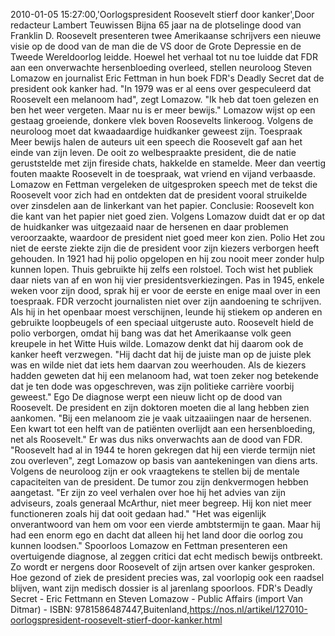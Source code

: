 2010-01-05 15:27:00,'Oorlogspresident Roosevelt stierf door kanker',Door redacteur Lambert Teuwissen Bijna 65 jaar na de plotselinge dood van Franklin D. Roosevelt presenteren twee Amerikaanse schrijvers een nieuwe visie op de dood van de man die de VS door de Grote Depressie en de Tweede Wereldoorlog leidde. Hoewel het verhaal tot nu toe luidde dat FDR aan een onverwachte hersenbloeding overleed, stellen neuroloog Steven Lomazow en journalist Eric Fettman in hun boek FDR's Deadly Secret dat de president ook kanker had. "In 1979 was er al eens over gespeculeerd dat Roosevelt een melanoom had", zegt Lomazow. "Ik heb dat toen gelezen en ben het weer vergeten. Maar nu is er meer bewijs." Lomazow wijst op een gestaag groeiende, donkere vlek boven Roosevelts linkeroog. Volgens de neuroloog moet dat kwaadaardige huidkanker geweest zijn. Toespraak Meer bewijs halen de auteurs uit een speech die Roosevelt gaf aan het einde van zijn leven. De ooit zo welbespraakte president, die de natie geruststelde met zijn fireside chats, hakkelde en stamelde. Meer dan veertig fouten maakte Roosevelt in de toespraak, wat vriend en vijand verbaasde. Lomazow en Fettman vergeleken de uitgesproken speech met de tekst die Roosevelt voor zich had en ontdekten dat de president vooral struikelde over zinsdelen aan de linkerkant van het papier. Conclusie: Roosevelt kon die kant van het papier niet goed zien. Volgens Lomazow duidt dat er op dat de huidkanker was uitgezaaid naar de hersenen en daar problemen veroorzaakte, waardoor de president niet goed meer kon zien. Polio Het zou niet de eerste ziekte zijn die de president voor zijn kiezers verborgen heeft gehouden. In 1921 had hij polio opgelopen en hij zou nooit meer zonder hulp kunnen lopen. Thuis gebruikte hij zelfs een rolstoel. Toch wist het publiek daar niets van af en won hij vier presidentsverkiezingen. Pas in 1945, enkele weken voor zijn dood, sprak hij er voor de eerste en enige maal over in een toespraak. FDR verzocht journalisten niet over zijn aandoening te schrijven. Als hij in het openbaar moest verschijnen, leunde hij stiekem op anderen en gebruikte loopbeugels of een speciaal uitgeruste auto. Roosevelt hield de polio verborgen, omdat hij bang was dat het Amerikaanse volk geen kreupele in het Witte Huis wilde. Lomazow denkt dat hij daarom ook de kanker heeft verzwegen. "Hij dacht dat hij de juiste man op de juiste plek was en wilde niet dat iets hem daarvan zou weerhouden. Als de kiezers hadden geweten dat hij een melanoom had, wat toen zeker nog betekende dat je ten dode was opgeschreven, was zijn politieke carrière voorbij geweest." Ego De diagnose werpt een nieuw licht op de dood van Roosevelt. De president en zijn doktoren moeten die al lang hebben zien aankomen. "Bij een melanoom zie je vaak uitzaaiingen naar de hersenen. Een kwart tot een helft van de patiënten overlijdt aan een hersenbloeding, net als Roosevelt." Er was dus niks onverwachts aan de dood van FDR. "Roosevelt had al in 1944 te horen gekregen dat hij een vierde termijn niet zou overleven", zegt Lomazow op basis van aantekeningen van diens arts. Volgens de neuroloog zijn er ook vraagtekens te stellen bij de mentale capaciteiten van de president. De tumor zou zijn denkvermogen hebben aangetast. "Er zijn zo veel verhalen over hoe hij het advies van zijn adviseurs, zoals generaal McArthur, niet meer begreep. Hij kon niet meer functioneren zoals hij dat ooit gedaan had." "Het was eigenlijk onverantwoord van hem om voor een vierde ambtstermijn te gaan. Maar hij had een enorm ego en dacht dat alleen hij het land door die oorlog zou kunnen loodsen." Spoorloos Lomazow en Fettman presenteren een overtuigende diagnose, al zeggen critici dat echt medisch bewijs ontbreekt. Zo wordt er nergens door Roosevelt of zijn artsen over kanker gesproken. Hoe gezond of ziek de president precies was, zal voorlopig ook een raadsel blijven, want zijn medisch dossier is al jarenlang spoorloos. FDR's Deadly Secret - Eric Fettmann en Steven Lomazow - Public Affairs (import Van Ditmar) - ISBN: 9781586487447,Buitenland,https://nos.nl/artikel/127010-oorlogspresident-roosevelt-stierf-door-kanker.html